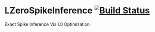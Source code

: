 # LZeroSpikeInference [![Build Status](https://travis-ci.com/jewellsean/LZeroSpikeInference.svg?token=oixVftbrq2TkrSApRKn2&branch=master)](https://travis-ci.com/jewellsean/LZeroSpikeInference)

Exact Spike Inference Via L0 Optimization
